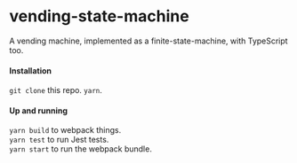 # vending-state-machine

A vending machine, implemented as a finite-state-machine, with TypeScript too.

#### Installation

`git clone` this repo.
`yarn`.

#### Up and running

`yarn build` to webpack things. <br />
`yarn test` to run Jest tests. <br />
`yarn start` to run the webpack bundle.
